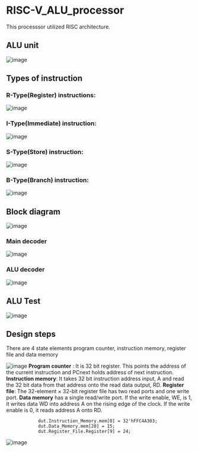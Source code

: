 # RISC-V_ALU_processor
This processsor utilized RISC architecture.

## ALU unit
![image](https://github.com/Sourabhsinghchouhan/Single_cycle_ALU/assets/145453605/5ad433bd-a6dc-4523-863e-202af229ee03)

## Types of instruction

### R-Type(Register) instructions:
![image](https://github.com/Sourabhsinghchouhan/Single_cycle_ALU/assets/145453605/633ead17-5e6f-40c8-89ce-4a599ff7c3cb)
### I-Type(Immediate) instruction:
![image](https://github.com/Sourabhsinghchouhan/Single_cycle_ALU/assets/145453605/dbd62333-0d29-49ba-9032-e37674e6fe08)
### S-Type(Store) instruction:
![image](https://github.com/Sourabhsinghchouhan/Single_cycle_ALU/assets/145453605/1644b80e-4aa5-4119-acc2-07af9b2214ba)
### B-Type(Branch) instruction:
![image](https://github.com/Sourabhsinghchouhan/Single_cycle_ALU/assets/145453605/5f8a1c50-57b0-464c-a39c-b9fba5ff28dd)
## Block diagram
![image](https://github.com/Sourabhsinghchouhan/Single_cycle_ALU/assets/145453605/e1127915-6b2e-4b0a-a661-5fe13fdfe123)
### Main decoder
![image](https://github.com/Sourabhsinghchouhan/Single_cycle_ALU/assets/145453605/060c096e-3d18-47c0-aacf-fa46652a5b6f)
### ALU decoder
![image](https://github.com/Sourabhsinghchouhan/Single_cycle_ALU/assets/145453605/899a716b-581d-4718-8a3d-3f26464467ec)

## ALU Test
![image](https://github.com/Sourabhsinghchouhan/Single_cycle_ALU/assets/145453605/24ce73c5-9871-43d1-95c1-b5464ce1f8f6)

## Design steps
There are 4 state elements program counter, instruction memory, register file and data memory

![image](https://github.com/Sourabhsinghchouhan/Single_cycle_ALU/assets/145453605/956928dd-d6cc-4bf1-8ef0-34cf50dd7b7c)
**Program counter** : It is 32 bit register. This points the address of the current instruction and PCnext holds address of next instruction.
**Instruction memory**: It takes 32 bit instruction address input, A and read the 32 bit data from that address onto the read data output, RD.
**Register file**: The 32-element × 32-bit register file has two read ports and one write port. 
**Data memory** has a single read/write port. If the write enable, WE, is 1, it writes data
WD into address A on the rising edge of the clock. If the write enable is 0, it reads address A
onto RD.

```
            dut.Instruction_Memory.mem[0] = 32'hFFC4A303;
            dut.Data_Memory.mem[20] = 15;
            dut.Register_File.Register[9] = 24;
```

![image](https://github.com/Sourabhsinghchouhan/Single_cycle_ALU/assets/145453605/84662f07-4278-4d4f-b098-6e40f71aa091)

